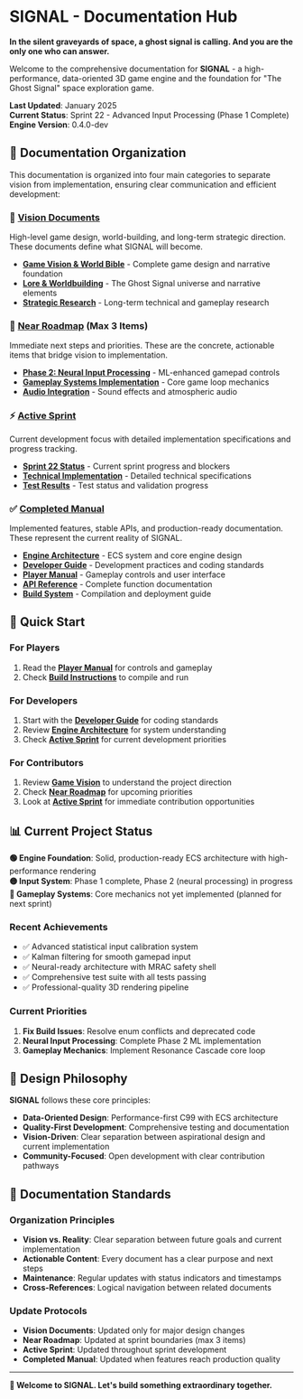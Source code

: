 # SIGNAL - Documentation Hub

**In the silent graveyards of space, a ghost signal is calling. And you are the only one who can answer.**

Welcome to the comprehensive documentation for **SIGNAL** - a high-performance, data-oriented 3D game engine and the foundation for "The Ghost Signal" space exploration game.

**Last Updated**: January 2025  
**Current Status**: Sprint 22 - Advanced Input Processing (Phase 1 Complete)  
**Engine Version**: 0.4.0-dev

## 🎯 Documentation Organization

This documentation is organized into four main categories to separate vision from implementation, ensuring clear communication and efficient development:

### 📖 [Vision Documents](vision/)
High-level game design, world-building, and long-term strategic direction. These documents define what SIGNAL will become.

- **[Game Vision & World Bible](vision/GAME_VISION.md)** - Complete game design and narrative foundation
- **[Lore & Worldbuilding](vision/lore/)** - The Ghost Signal universe and narrative elements
- **[Strategic Research](vision/research/)** - Long-term technical and gameplay research

### 🎯 [Near Roadmap](near_roadmap/) (Max 3 Items)
Immediate next steps and priorities. These are the concrete, actionable items that bridge vision to implementation.

- **[Phase 2: Neural Input Processing](near_roadmap/NEURAL_INPUT_PROCESSING.md)** - ML-enhanced gamepad controls
- **[Gameplay Systems Implementation](near_roadmap/RESONANCE_CASCADE_MECHANICS.md)** - Core game loop mechanics
- **[Audio Integration](near_roadmap/AUDIO_SYSTEM.md)** - Sound effects and atmospheric audio

### ⚡ [Active Sprint](active_sprint/)
Current development focus with detailed implementation specifications and progress tracking.

- **[Sprint 22 Status](active_sprint/SPRINT_22_STATUS.md)** - Current sprint progress and blockers
- **[Technical Implementation](active_sprint/SPRINT_22_IMPLEMENTATION.md)** - Detailed technical specifications
- **[Test Results](active_sprint/SPRINT_22_TESTS.md)** - Test status and validation progress

### ✅ [Completed Manual](completed_manual/)
Implemented features, stable APIs, and production-ready documentation. These represent the current reality of SIGNAL.

- **[Engine Architecture](completed_manual/ARCHITECTURE.md)** - ECS system and core engine design
- **[Developer Guide](completed_manual/DEVELOPER_GUIDE.md)** - Development practices and coding standards
- **[Player Manual](completed_manual/PLAYER_MANUAL.md)** - Gameplay controls and user interface
- **[API Reference](completed_manual/API_REFERENCE.md)** - Complete function documentation
- **[Build System](completed_manual/BUILD_SYSTEM.md)** - Compilation and deployment guide

## 🚀 Quick Start

### For Players
1. Read the **[Player Manual](completed_manual/PLAYER_MANUAL.md)** for controls and gameplay
2. Check **[Build Instructions](completed_manual/BUILD_SYSTEM.md)** to compile and run

### For Developers
1. Start with the **[Developer Guide](completed_manual/DEVELOPER_GUIDE.md)** for coding standards
2. Review **[Engine Architecture](completed_manual/ARCHITECTURE.md)** for system understanding
3. Check **[Active Sprint](active_sprint/)** for current development priorities

### For Contributors
1. Review **[Game Vision](vision/GAME_VISION.md)** to understand the project direction
2. Check **[Near Roadmap](near_roadmap/)** for upcoming priorities
3. Look at **[Active Sprint](active_sprint/)** for immediate contribution opportunities

## 📊 Current Project Status

**🟢 Engine Foundation**: Solid, production-ready ECS architecture with high-performance rendering  
**🟡 Input System**: Phase 1 complete, Phase 2 (neural processing) in progress  
**🔴 Gameplay Systems**: Core mechanics not yet implemented (planned for next sprint)  

### Recent Achievements
- ✅ Advanced statistical input calibration system
- ✅ Kalman filtering for smooth gamepad input
- ✅ Neural-ready architecture with MRAC safety shell
- ✅ Comprehensive test suite with all tests passing
- ✅ Professional-quality 3D rendering pipeline

### Current Priorities
1. **Fix Build Issues**: Resolve enum conflicts and deprecated code
2. **Neural Input Processing**: Complete Phase 2 ML implementation
3. **Gameplay Mechanics**: Implement Resonance Cascade core loop

## 🎯 Design Philosophy

**SIGNAL** follows these core principles:

- **Data-Oriented Design**: Performance-first C99 with ECS architecture
- **Quality-First Development**: Comprehensive testing and documentation
- **Vision-Driven**: Clear separation between aspirational design and current implementation
- **Community-Focused**: Open development with clear contribution pathways

## 📝 Documentation Standards

### Organization Principles
- **Vision vs. Reality**: Clear separation between future goals and current implementation
- **Actionable Content**: Every document has a clear purpose and next steps
- **Maintenance**: Regular updates with status indicators and timestamps
- **Cross-References**: Logical navigation between related documents

### Update Protocols
- **Vision Documents**: Updated only for major design changes
- **Near Roadmap**: Updated at sprint boundaries (max 3 items)
- **Active Sprint**: Updated throughout sprint development
- **Completed Manual**: Updated when features reach production quality

---

**🌟 Welcome to SIGNAL. Let's build something extraordinary together.**
